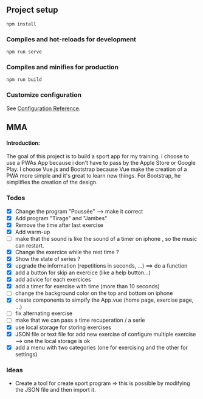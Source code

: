 ## Project setup
```
npm install
```

### Compiles and hot-reloads for development
```
npm run serve
```

### Compiles and minifies for production
```
npm run build
```

### Customize configuration
See [Configuration Reference](https://cli.vuejs.org/config/).

## MMA

#### Introduction:
The goal of this project is to build a sport app for my training. I choose to use a PWAs App because i don't have to pass by the Apple Store or Google Play.
I choose Vue.js and Bootstrap because Vue make the creation of a PWA more simple and it's great to learn new things. For Bootstrap, he simplifies the creation of the design.

### Todos

- [x] Change the program "Poussée" --> make it correct
- [x] Add program "Tirage" and "Jambes"
- [x] Remove the time after last exercise
- [x] Add warm-up
- [ ] make that the sound is like the sound of a timer on iphone , so the music can restart.
- [x] Change the exercice while the rest time ?
- [x] Show the state of series ?
- [x] upgrade the information (repetitions in seconds, ...) ==> do a function
- [x] add a button for skip an exercice (like a help button...)
- [x] add advice for each exercices
- [x] add a timer for exercise with time (more than 10 seconds)
- [ ] change the background color on the top and bottom on iphone
- [x] create components to simpify the App.vue (home page, exercise page, ...)
- [ ] fix alternating exercise
- [ ] make that we can pass a time recuperation / a serie
- [x] use local storage for storing exercises
- [x] JSON file or text file for add new exercise of configure multiple exercise --> one the local storage is ok
- [x] add a menu with two categories (one for exercising and the other for settings)

### Ideas

- Create a tool for create sport program => this is possible by modifying the JSON file and then import it.


